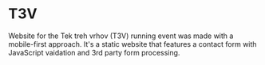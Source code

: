 # T3V
Website for the Tek treh vrhov (T3V) running event was made with a mobile-first approach. It's a static website that features a contact form with JavaScript vaidation and 3rd party form processing. 
